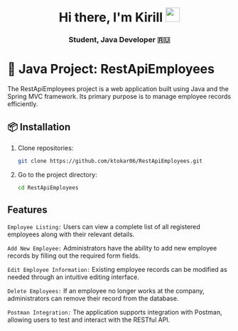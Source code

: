 <h1 align="center">Hi there, I'm<a ></a> Kirill</a> 
<img src="https://github.com/blackcater/blackcater/raw/main/images/Hi.gif" height="32"/></h1>
<h3 align="center"> Student, Java Developer 🇷🇺 </h3>


# 📜 Java Project: RestApiEmployees
The  RestApiEmployees project is a web application built using Java and the Spring MVC framework. Its primary purpose is to manage employee records efficiently.

## 📦 Installation

1. Clone repositories:
   ```bash
   git clone https://github.com/ktokar06/RestApiEmployees.git
   ```

2. Go to the project directory:
   ```bash
   cd RestApiEmployees
   ```

## Features
   
`Employee Listing:` Users can view a complete list of all registered employees along with their relevant details.

`Add New Employee:` Administrators have the ability to add new employee records by filling out the required form fields.

`Edit Employee Information:` Existing employee records can be modified as needed through an intuitive editing interface.

`Delete Employees:` If an employee no longer works at the company, administrators can remove their record from the database.

`Postman Integration:` The application supports integration with Postman, allowing users to test and interact with the RESTful API.
